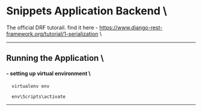 # Snippets Application Backend \
The official DRF tutorail. find it here - https://www.django-rest-framework.org/tutorial/1-serialization \

___________________________________________________________________________________________________________
## Running the Application \
#### - setting up virtual environment \ 
```
  virtualenv env
```
```
  env\Scripts\activate
```
___________________________________________________________________________________________________________



